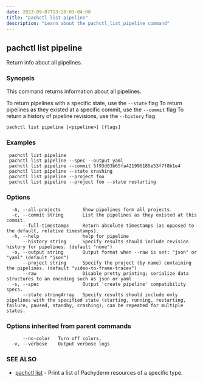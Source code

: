 ```yaml
---
date: 2023-09-07T13:28:03-04:00
title: "pachctl list pipeline"
description: "Learn about the pachctl_list_pipeline command"
---
```


## pachctl list pipeline

Return info about all pipelines.

### Synopsis

This command returns information about all pipelines. 
 
 To return pipelines with a specific state, use the `--state` flag 
 To return pipelines as they existed at a specific commit, use the `--commit` flag 
 To return a history of pipeline revisions, use the `--history` flag 


```
pachctl list pipeline [<pipeline>] [flags]
```

### Examples

```
 pachctl list pipeline 
 pachctl list pipeline --spec --output yaml 
 pachctl list pipeline --commit 5f93d03b65fa421996185e53f7f8b1e4 
 pachctl list pipeline --state crashing 
 pachctl list pipeline --project foo 
 pachctl list pipeline --project foo --state restarting 

```

### Options

```
  -A, --all-projects        Show pipelines form all projects.
  -c, --commit string       List the pipelines as they existed at this commit.
      --full-timestamps     Return absolute timestamps (as opposed to the default, relative timestamps).
  -h, --help                help for pipeline
      --history string      Specify results should include revision history for pipelines. (default "none")
  -o, --output string       Output format when --raw is set: "json" or "yaml" (default "json")
      --project string      Specify the project (by name) containing the pipelines. (default "video-to-frame-traces")
      --raw                 Disable pretty printing; serialize data structures to an encoding such as json or yaml
  -s, --spec                Output 'create pipeline' compatibility specs.
      --state stringArray   Specify results should include only pipelines with the specified state (starting, running, restarting, failure, paused, standby, crashing); can be repeated for multiple states.
```

### Options inherited from parent commands

```
      --no-color   Turn off colors.
  -v, --verbose    Output verbose logs
```

### SEE ALSO

* [pachctl list](../pachctl_list)	 - Print a list of Pachyderm resources of a specific type.

